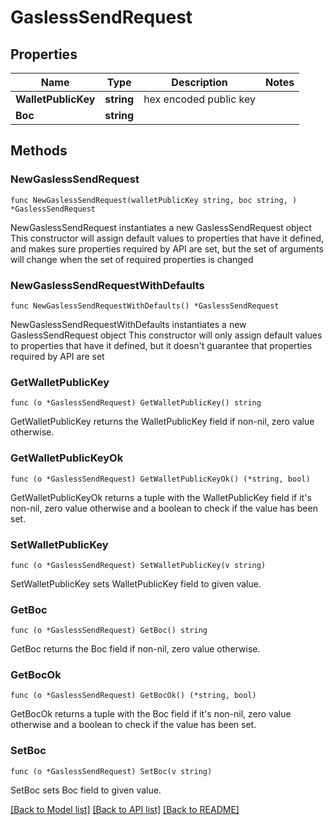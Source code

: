 # GaslessSendRequest

## Properties

Name | Type | Description | Notes
------------ | ------------- | ------------- | -------------
**WalletPublicKey** | **string** | hex encoded public key | 
**Boc** | **string** |  | 

## Methods

### NewGaslessSendRequest

`func NewGaslessSendRequest(walletPublicKey string, boc string, ) *GaslessSendRequest`

NewGaslessSendRequest instantiates a new GaslessSendRequest object
This constructor will assign default values to properties that have it defined,
and makes sure properties required by API are set, but the set of arguments
will change when the set of required properties is changed

### NewGaslessSendRequestWithDefaults

`func NewGaslessSendRequestWithDefaults() *GaslessSendRequest`

NewGaslessSendRequestWithDefaults instantiates a new GaslessSendRequest object
This constructor will only assign default values to properties that have it defined,
but it doesn't guarantee that properties required by API are set

### GetWalletPublicKey

`func (o *GaslessSendRequest) GetWalletPublicKey() string`

GetWalletPublicKey returns the WalletPublicKey field if non-nil, zero value otherwise.

### GetWalletPublicKeyOk

`func (o *GaslessSendRequest) GetWalletPublicKeyOk() (*string, bool)`

GetWalletPublicKeyOk returns a tuple with the WalletPublicKey field if it's non-nil, zero value otherwise
and a boolean to check if the value has been set.

### SetWalletPublicKey

`func (o *GaslessSendRequest) SetWalletPublicKey(v string)`

SetWalletPublicKey sets WalletPublicKey field to given value.


### GetBoc

`func (o *GaslessSendRequest) GetBoc() string`

GetBoc returns the Boc field if non-nil, zero value otherwise.

### GetBocOk

`func (o *GaslessSendRequest) GetBocOk() (*string, bool)`

GetBocOk returns a tuple with the Boc field if it's non-nil, zero value otherwise
and a boolean to check if the value has been set.

### SetBoc

`func (o *GaslessSendRequest) SetBoc(v string)`

SetBoc sets Boc field to given value.



[[Back to Model list]](../README.md#documentation-for-models) [[Back to API list]](../README.md#documentation-for-api-endpoints) [[Back to README]](../README.md)


